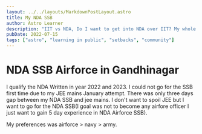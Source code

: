 ```yaml
---
layout: ../../layouts/MarkdownPostLayout.astro
title: My NDA SSB
author: Astro Learner
description: "IIT vs NDA, Do I want to get into NDA over IIT? My whole NDA journey written exam to SSB experience"
pubDate: 2022-07-15
tags: ["astro", "learning in public", "setbacks", "community"]
---
```


# NDA SSB Airforce in Gandhinagar

I qualify the NDA Written in year 2022 and 2023. I could not go for the SSB first time due to my JEE mains January attempt. There was only three days gap between my NDA SSB and jee mains. I don't want to spoil JEE but I want to go for the NDA SSB(I goal was not to become any airfore officer I just want to gain 5 day experience in NDA Airforce SSB). 

My preferences was airforce > navy > army. 